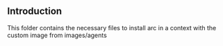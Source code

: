 ## Introduction

This folder contains the necessary files to install arc in a context with the custom image from images/agents